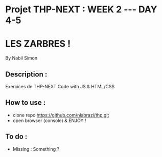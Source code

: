 # Projet THP-NEXT : WEEK 2 --- DAY 4-5
# LES ZARBRES !

By Nabil Simon


## Description :
Exercices de THP-NEXT
Code with JS & HTML/CSS


## How to use :
- clone repo https://github.com/nlabrazi/thp.git
- open browser (console) & ENJOY !

## To do :
- Missing : Something ?

